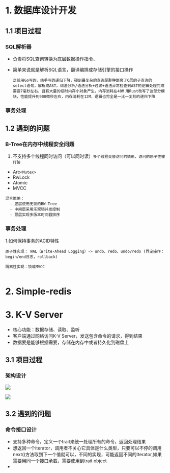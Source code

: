 # 1. 数据库设计开发

## 1.1 项目过程
### SQL解析器
- 负责将SQL查询转换为底层数据操作指令、
- 简单来说就是解析SQL语言，翻译编排成存储引擎的接口操作

  ``之前用Go写的，纯手写的递归下降，碰到最复杂的查询是那种嵌套了6层的子查询的select语句，解析成AST，词法分析/语法分析+过滤+语法异常检查到AST的逻辑处理完成需要7毫秒左右，且有大量的临时内存小对象产生，内存消耗在40M``
  ``
  用Rust改写了这部分模块，性能提升到900微秒左右，内存消耗在12M，逻辑也完全是一比一复刻的递归下降
  ``

### 事务处理

## 1.2 遇到的问题

### B-Tree在内存中线程安全问题

1. 不支持多个线程同时访问（可以同时读）``多个线程交替访问的情形，访问的原子性被打破``

  - Arc`<Mutex>`
  - RwLock
  - Atomic
  - MVCC
```
混合策略：
  - 底层使用无锁的BW-Tree
  - 中间层采用乐观锁并发控制
  - 顶层实现多版本时间戳排序
```

### 事务处理

1.如何保持事务的ACID特性
```
原子性实现： WAL（Write-Ahead Logging）-> undo、redo、undo/redo (界定操作：begin/end日志，rollback)

隔离性实现：锁或MVCC


```


# 2. Simple-redis

# 3. K-V Server
- 核心功能：数据存储、读取、监听
- 客户端通过网络访问K-V Server，发送包含命令的请求，得到结果
- 数据要是能够根据需要，存储在内存中或者持久化到磁盘上

## 3.1 项目过程

### 架构设计
![](https://gitee.com/xiaoyi0814/PicGo/raw/master/img/架构.png)

![](https://gitee.com/xiaoyi0814/PicGo/raw/master/img/问题.png)


## 3.2 遇到的问题

### 命令接口设计
- 支持多种命令，定义一个trait来统一处理所有的命令，返回处理结果
- 想返回一个iterator，调用者不关心它具体是什么类型，只要可以不停的调用next()方法取到下一个值就可以，不同的实现，可能返回不同的Iterator,如果需要用同一个接口承载，需要使用到trait object
- 

